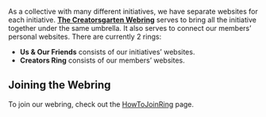 As a collective with many different initiatives, we have separate websites for each initiative. **[The Creatorsgarten Webring](/ring)** serves to bring all the initiative together under the same umbrella. It also serves to connect our members’ personal websites. There are currently 2 rings:

- **Us & Our Friends** consists of our initiatives’ websites.
- **Creators Ring** consists of our members’ websites.

## Joining the Webring

To join our webring, check out the [HowToJoinRing](/wiki/HowToJoinRing) page.
